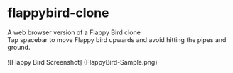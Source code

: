 # flappybird-clone
A web browser version of a Flappy Bird clone<br/>
Tap spacebar to move Flappy bird upwards and avoid hitting the pipes and ground.
<br/>
<br/>
![Flappy Bird Screenshot] (FlappyBird-Sample.png)
